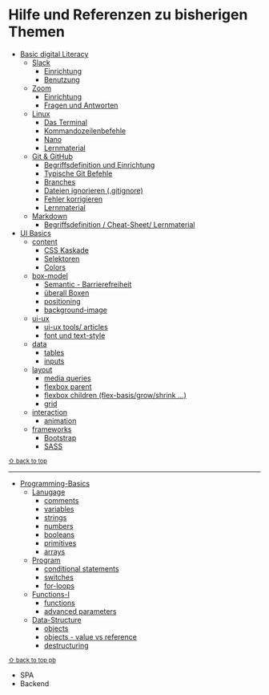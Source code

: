 # Hilfe und Referenzen zu bisherigen Themen
<!-- Used for the "back to top" links within the document -->
<div id="contents"></div>

* [Basic digital Literacy](https://github.com/D02-1/help-and-reference/tree/main/1_bdl/)
    * [Slack](https://github.com/D02-1/help-and-reference/tree/main/1_bdl/1_slack)
        * [Einrichtung](https://github.com/D02-1/help-and-reference/blob/main/1_bdl/1_slack/setup.md)
        * [Benutzung](https://github.com/D02-1/help-and-reference/blob/main/1_bdl/1_slack/usage.md)
    * [Zoom](https://github.com/D02-1/help-and-reference/blob/main/1_bdl/2_zoom)
        * [Einrichtung](https://github.com/D02-1/help-and-reference/blob/main/1_bdl/2_zoom/setup.md)
        * [Fragen und Antworten](https://github.com/D02-1/help-and-reference/blob/main/1_bdl/2_zoom/questions.md)
    * [Linux](https://github.com/D02-1/help-and-reference/blob/main/1_bdl/3_linux)
        * [Das Terminal](https://github.com/D02-1/help-and-reference/blob/main/1_bdl/3_linux/terminal.md)
        * [Kommandozeilenbefehle](https://github.com/D02-1/help-and-reference/blob/main/1_bdl/3_linux/shell.md)
        * [Nano](https://github.com/D02-1/help-and-reference/blob/main/1_bdl/3_linux/nano.md)
        * [Lernmaterial](https://github.com/D02-1/help-and-reference/blob/main/1_bdl/3_linux/learnmore.md)
    * [Git & GitHub](https://github.com/D02-1/help-and-reference/blob/main/1_bdl/4_git)
        * [Begriffsdefinition und Einrichtung](https://github.com/D02-1/help-and-reference/tree/main/1_bdl/4_git/setup.md)
        * [Typische Git Befehle](https://github.com/D02-1/help-and-reference/tree/main/1_bdl/4_git/commands.md)
        * [Branches](https://github.com/D02-1/help-and-reference/blob/main/1_bdl/4_git/branches.md)
        * [Dateien ignorieren (.gitignore)](https://github.com/D02-1/help-and-reference/blob/main/1_bdl/4_git/gitignore.md)
        * [Fehler korrigieren](https://github.com/D02-1/help-and-reference/blob/main/1_bdl/4_git/reset-vs-revert.md)
        * [Lernmaterial](https://github.com/D02-1/help-and-reference/blob/main/1_bdl/4_git/learnmore.md)
    * [Markdown](https://github.com/D02-1/help-and-reference/blob/main/1_bdl/4_git)
        * [Begriffsdefinition / Cheat-Sheet/ Lernmaterial](https://github.com/D02-1/help-and-reference/tree/main/1_bdl/5_markdown/markdown.md)
* [UI Basics](https://github.com/D02-1/help-and-reference/tree/main/2_uib/)
    * [content](https://github.com/D02-1/help-and-reference/tree/main/2_uib/1_content)
        * [CSS Kaskade](https://github.com/D02-1/help-and-reference/blob/main/2_uib/1_content/cascade.md)
        * [Selektoren](https://github.com/D02-1/help-and-reference/blob/main/2_uib/1_content/selektoren.md)
        * [Colors](https://github.com/D02-1/help-and-reference/blob/main/2_uib/1_content/colors.md)
    * [box-model](https://github.com/D02-1/help-and-reference/tree/main/2_uib/2_box-model)
        * [Semantic - Barrierefreiheit](https://github.com/D02-1/help-and-reference/blob/main/2_uib/2_box-model/web-access.md)
        * [überall Boxen](https://github.com/D02-1/help-and-reference/blob/main/2_uib/2_box-model/box.md)
        * [positioning](https://github.com/D02-1/help-and-reference/blob/main/2_uib/2_box-model/position.md)
        * [background-image](https://github.com/D02-1/help-and-reference/blob/main/2_uib/2_box-model/bg-image.md)
     * [ui-ux](https://github.com/D02-1/help-and-reference/tree/main/2_uib/3_ui-ux)
        * [ui-ux tools/ articles](https://github.com/D02-1/help-and-reference/blob/main/2_uib/3_ui-ux/tools.md)
        * [font und text-style](https://github.com/D02-1/help-and-reference/blob/main/2_uib/3_ui-ux/text-style.md)
    * [data](https://github.com/D02-1/help-and-reference/tree/main/2_uib/4_data)
        * [tables](https://github.com/D02-1/help-and-reference/blob/main/2_uib/4_data/table.md)
        * [inputs](https://github.com/D02-1/help-and-reference/blob/main/2_uib/4_data/input.md)
    * [layout](https://github.com/D02-1/help-and-reference/tree/main/2_uib/5_layout)
        * [media queries](https://github.com/D02-1/help-and-reference/blob/main/2_uib/5_layout/media.md)
        * [flexbox parent](https://github.com/D02-1/help-and-reference/blob/main/2_uib/5_layout/flex.md)
        * [flexbox children (flex-basis/grow/shrink ...)](https://github.com/D02-1/help-and-reference/blob/main/2_uib/5_layout/flex-children.md)
         * [grid](https://github.com/D02-1/help-and-reference/blob/main/2_uib/5_layout/grid.md)
    * [interaction](https://github.com/D02-1/help-and-reference/tree/main/2_uib/6_interaction)
        * [animation](https://github.com/D02-1/help-and-reference/blob/main/2_uib/6_interaction/animation.md)
    * [frameworks](https://github.com/D02-1/help-and-reference/tree/main/2_uib/7_frameworks)
        * [Bootstrap](https://github.com/D02-1/help-and-reference/blob/main/2_uib/7_frameworks/bootstrap.md)
        * [SASS](https://github.com/D02-1/help-and-reference/blob/main/2_uib/7_frameworks/scss.md)
        

<sub>[⇧ back to top](#contents)</sub>

---
<div id="pb"></div>

  * [Programming-Basics](https://github.com/D02-1/help-and-reference/tree/main/3_pb/)
    * [Lanugage](https://github.com/D02-1/help-and-reference/tree/main/3_pb/1_language)
      * [comments](https://github.com/D02-1/help-and-reference/blob/main/3_pb/1_language/comments.md)
      * [variables](https://github.com/D02-1/help-and-reference/blob/main/3_pb/1_language/variables.md)
      * [strings](https://github.com/D02-1/help-and-reference/blob/main/3_pb/1_language/strings.md)
      * [numbers](https://github.com/D02-1/help-and-reference/blob/main/3_pb/1_language/numbers.md)
      * [booleans](https://github.com/D02-1/help-and-reference/blob/main/3_pb/1_language/booleans.md)
      * [primitives](https://github.com/D02-1/help-and-reference/blob/main/3_pb/1_language/primitives.md)
      * [arrays](https://github.com/D02-1/help-and-reference/blob/main/3_pb/1_language/array.md)
    * [Program](https://github.com/D02-1/help-and-reference/tree/main/3_pb/2_program)
      * [conditional statements](https://github.com/D02-1/help-and-reference/blob/main/3_pb/2_program/condstatements.md)
      * [switches](https://github.com/D02-1/help-and-reference/blob/main/3_pb/2_program/switches.md)
      * [for-loops](https://github.com/D02-1/help-and-reference/blob/main/3_pb/2_program/forloops.md)
    * [Functions-I](https://github.com/D02-1/help-and-reference/tree/main/3_pb/3_functions-I)
      * [functions](https://github.com/D02-1/help-and-reference/blob/main/3_pb/3_functions-I/func-intro.md)
      * [advanced parameters](https://github.com/D02-1/help-and-reference/blob/main/3_pb/3_functions-I/adv-params.md)
    * [Data-Structure](https://github.com/D02-1/help-and-reference/tree/main/3_pb/4_data-structure)
      * [objects](https://github.com/D02-1/help-and-reference/blob/main/3_pb/4_data-structure/objects.md)
      * [objects - value vs reference](https://github.com/D02-1/help-and-reference/blob/main/3_pb/4_data-structure/value-vs-reference.md)
      * [destructuring](https://github.com/D02-1/help-and-reference/blob/main/3_pb/4_data-structure/destructuring.md)




<sub>[⇧ back to top pb](#pb)</sub>


* SPA
* Backend

